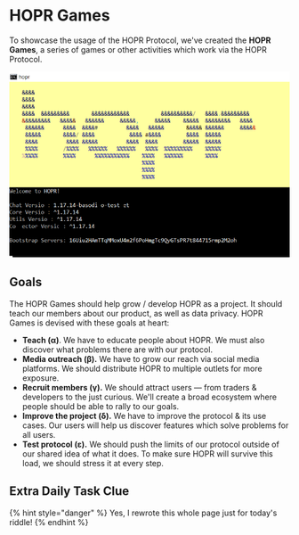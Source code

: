 <!-- ---
description: >-
  We'd like to tell you about HOPR Games, a project to showcase the usage of the
  HOPR Protocol.
--- -->

# HOPR Games

To showcase the usage of the HOPR Protocol, we've created the **HOPR Games**, a series of games or other activities which work via the HOPR Protocol.

![](../../.gitbook/assets/hopr-no-n.png)

## Goals

The HOPR Games should help grow / develop HOPR as a project. It should teach our members about our product, as well as data privacy. HOPR Games is devised with these goals at heart:

- **Teach \(α\)**. We have to educate people about HOPR. We must also discover what problems there are with our protocol.
- **Media outreach \(β\).** We have to grow our reach via social media platforms. We should distribute HOPR to multiple outlets for more exposure.
- **Recruit members \(γ\).** We should attract users — from traders & developers to the just curious. We'll create a broad ecosystem where people should be able to rally to our goals.
- **Improve the project \(δ\).** We have to improve the protocol & its use cases. Our users will help us discover features which solve problems for all users.
- **Test protocol \(ε\).** We should push the limits of our protocol outside of our shared idea of what it does. To make sure HOPR will survive this load, we should stress it at every step.

## Extra Daily Task Clue

{% hint style="danger" %}
Yes, I rewrote this whole page just for today's riddle!
{% endhint %}
